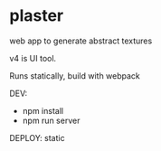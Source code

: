 # plaster
web app to generate abstract textures


v4 is UI tool.


Runs statically, build with webpack


DEV:
- npm install
- npm run server

DEPLOY:
static
